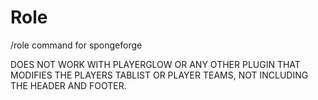 # Role
/role command for spongeforge

DOES NOT WORK WITH PLAYERGLOW OR ANY OTHER PLUGIN THAT MODIFIES THE PLAYERS TABLIST OR PLAYER TEAMS, NOT INCLUDING THE HEADER AND FOOTER.
